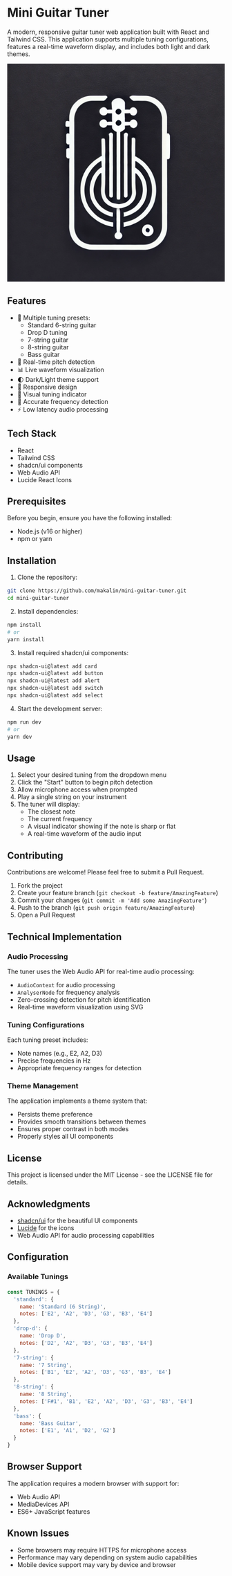 # Mini Guitar Tuner

A modern, responsive guitar tuner web application built with React and Tailwind CSS. This application supports multiple tuning configurations, features a real-time waveform display, and includes both light and dark themes.

![Guitar Tuner Screenshot](/logo.webp)

## Features

- 🎸 Multiple tuning presets:
  - Standard 6-string guitar
  - Drop D tuning
  - 7-string guitar
  - 8-string guitar
  - Bass guitar
- 🎼 Real-time pitch detection
- 📊 Live waveform visualization
- 🌓 Dark/Light theme support
- 📱 Responsive design
- 🎯 Visual tuning indicator
- 🎵 Accurate frequency detection
- ⚡ Low latency audio processing

## Tech Stack

- React
- Tailwind CSS
- shadcn/ui components
- Web Audio API
- Lucide React Icons

## Prerequisites

Before you begin, ensure you have the following installed:
- Node.js (v16 or higher)
- npm or yarn

## Installation

1. Clone the repository:
```bash
git clone https://github.com/makalin/mini-guitar-tuner.git
cd mini-guitar-tuner
```

2. Install dependencies:
```bash
npm install
# or
yarn install
```

3. Install required shadcn/ui components:
```bash
npx shadcn-ui@latest add card
npx shadcn-ui@latest add button
npx shadcn-ui@latest add alert
npx shadcn-ui@latest add switch
npx shadcn-ui@latest add select
```

4. Start the development server:
```bash
npm run dev
# or
yarn dev
```

## Usage

1. Select your desired tuning from the dropdown menu
2. Click the "Start" button to begin pitch detection
3. Allow microphone access when prompted
4. Play a single string on your instrument
5. The tuner will display:
   - The closest note
   - The current frequency
   - A visual indicator showing if the note is sharp or flat
   - A real-time waveform of the audio input

## Contributing

Contributions are welcome! Please feel free to submit a Pull Request.

1. Fork the project
2. Create your feature branch (`git checkout -b feature/AmazingFeature`)
3. Commit your changes (`git commit -m 'Add some AmazingFeature'`)
4. Push to the branch (`git push origin feature/AmazingFeature`)
5. Open a Pull Request

## Technical Implementation

### Audio Processing

The tuner uses the Web Audio API for real-time audio processing:
- `AudioContext` for audio processing
- `AnalyserNode` for frequency analysis
- Zero-crossing detection for pitch identification
- Real-time waveform visualization using SVG

### Tuning Configurations

Each tuning preset includes:
- Note names (e.g., E2, A2, D3)
- Precise frequencies in Hz
- Appropriate frequency ranges for detection

### Theme Management

The application implements a theme system that:
- Persists theme preference
- Provides smooth transitions between themes
- Ensures proper contrast in both modes
- Properly styles all UI components

## License

This project is licensed under the MIT License - see the LICENSE file for details.

## Acknowledgments

- [shadcn/ui](https://ui.shadcn.com/) for the beautiful UI components
- [Lucide](https://lucide.dev/) for the icons
- Web Audio API for audio processing capabilities

## Configuration

### Available Tunings

```javascript
const TUNINGS = {
  'standard': {
    name: 'Standard (6 String)',
    notes: ['E2', 'A2', 'D3', 'G3', 'B3', 'E4']
  },
  'drop-d': {
    name: 'Drop D',
    notes: ['D2', 'A2', 'D3', 'G3', 'B3', 'E4']
  },
  '7-string': {
    name: '7 String',
    notes: ['B1', 'E2', 'A2', 'D3', 'G3', 'B3', 'E4']
  },
  '8-string': {
    name: '8 String',
    notes: ['F#1', 'B1', 'E2', 'A2', 'D3', 'G3', 'B3', 'E4']
  },
  'bass': {
    name: 'Bass Guitar',
    notes: ['E1', 'A1', 'D2', 'G2']
  }
}
```

## Browser Support

The application requires a modern browser with support for:
- Web Audio API
- MediaDevices API
- ES6+ JavaScript features

## Known Issues

- Some browsers may require HTTPS for microphone access
- Performance may vary depending on system audio capabilities
- Mobile device support may vary by device and browser
